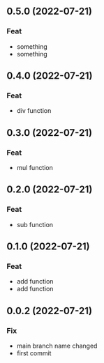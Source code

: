 ## 0.5.0 (2022-07-21)

### Feat

- something
- something

## 0.4.0 (2022-07-21)

### Feat

- div function

## 0.3.0 (2022-07-21)

### Feat

- mul function

## 0.2.0 (2022-07-21)

### Feat

- sub function

## 0.1.0 (2022-07-21)

### Feat

- add function
- add function

## 0.0.2 (2022-07-21)

### Fix

- main branch name changed
- first commit
